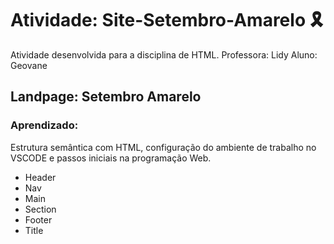 # Atividade: Site-Setembro-Amarelo 🎗️
Atividade desenvolvida para a disciplina de HTML.
Professora: Lidy
Aluno: Geovane

## Landpage: Setembro Amarelo
### Aprendizado:
Estrutura semântica com HTML, configuração do ambiente de trabalho no VSCODE e passos iniciais na programação Web.

 - Header
 - Nav
 - Main
 - Section
 - Footer
 - Title
